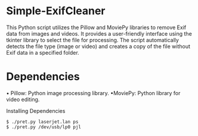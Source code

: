 # Simple-ExifCleaner

This Python script utilizes the Pillow and MoviePy libraries to remove Exif data from images and videos. It provides a user-friendly interface using the tkinter library to select the file for processing. The script automatically detects the file type (image or video) and creates a copy of the file without Exif data in a specified folder.

# Dependencies
• Pillow: Python image processing library.
•MoviePy: Python library for video editing.

Installing Dependencies


    $ ./pret.py laserjet.lan ps
    $ ./pret.py /dev/usb/lp0 pjl

